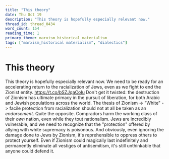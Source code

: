 ```yaml
---
title: "This theory"
date: Thu Oct 19
description: "This theory is hopefully especially relevant now."
thread_id: thread_0434
word_count: 154
reading_time: 1
primary_theme: marxism_historical materialism
tags: ["marxism_historical materialism", "dialectics"]
---
```


# This theory

This theory is hopefully especially relevant now. We need to be ready for an accelerating return to the racialization of Jews, even as we fight to end the Zionist entity. https://t.co/bSZJqaCoIu Don't get it twisted: the destruction of Zionism has ultimate primacy in the pursuit of liberation, for both Arabic and Jewish populations across the world. The thesis of Zionism -&gt; "White" -&gt; facile protection from racialization should not at all be taken as an *endorsement*. Quite the opposite. Compradors harm the working class of their *own* nation, even while they tout nationalism. Jews are incredibly vulnerable, and we need to recognize that the "protection" offered by allying with white supremacy is poisonous. And obviously, even ignoring the damage done to Jews by Zionism, it's reprehensible to oppress others to protect yourself. Even if Zionism could magically last indefinitely and permanently eliminate all vestiges of antisemitism, it's still unthinkable that anyone could defend it.